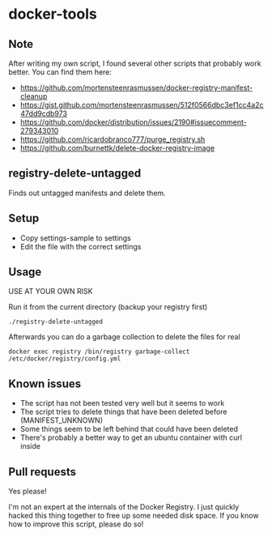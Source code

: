 # docker-tools

## Note

After writing my own script, I found several other scripts that probably work better. You can find them here:

* https://github.com/mortensteenrasmussen/docker-registry-manifest-cleanup
* https://gist.github.com/mortensteenrasmussen/512f0566dbc3ef1cc4a2c47dd9cdb973
* https://github.com/docker/distribution/issues/2190#issuecomment-279343010
* https://github.com/ricardobranco777/purge_registry.sh
* https://github.com/burnettk/delete-docker-registry-image

## registry-delete-untagged

Finds out untagged manifests and delete them.


## Setup

* Copy settings-sample to settings
* Edit the file with the correct settings


## Usage

USE AT YOUR OWN RISK

Run it from the current directory (backup your registry first)

    ./registry-delete-untagged
    
Afterwards you can do a garbage collection to delete the files for real

    docker exec registry /bin/registry garbage-collect /etc/docker/registry/config.yml
    
    
## Known issues

* The script has not been tested very well but it seems to work
* The script tries to delete things that have been deleted before (MANIFEST_UNKNOWN)
* Some things seem to be left behind that could have been deleted
* There's probably a better way to get an ubuntu container with curl inside


## Pull requests

Yes please!

I'm not an expert at the internals of the Docker Registry.
I just quickly hacked this thing together to free up some needed disk space.
If you know how to improve this script, please do so!
